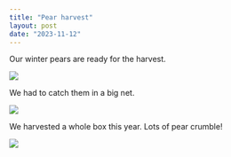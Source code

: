 ```yaml
---
title: "Pear harvest"
layout: post
date: "2023-11-12"
---
```


Our winter pears are ready for the harvest.

![](/assets/images/2023/wp-17004766043657191086612104405100-461x1024.jpg)

We had to catch them in a big net.

![](/assets/images/2023/wp-17004766052874519449660409311774-461x1024.jpg)

We harvested a whole box this year. Lots of pear crumble!

![](/assets/images/2023/wp-1700476606135531345364538621691-461x1024.jpg)
